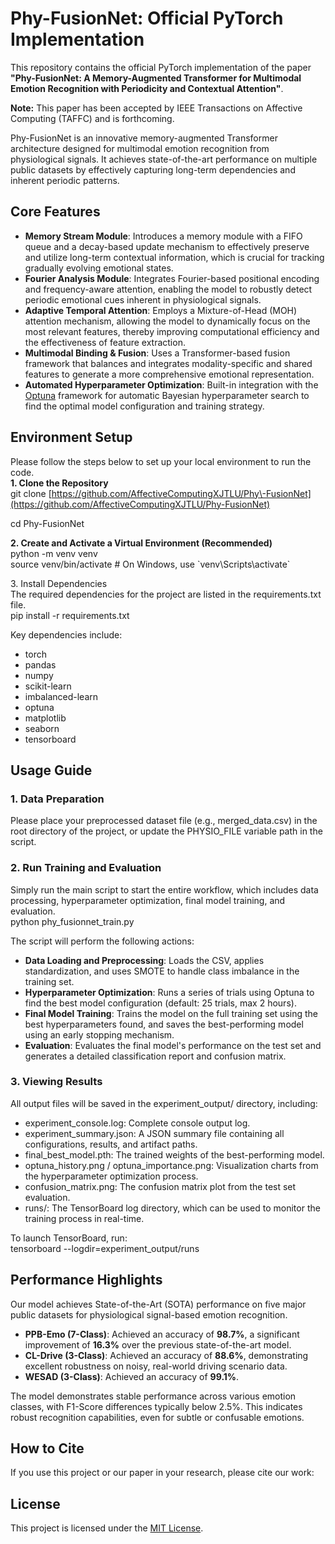 # **Phy-FusionNet: Official PyTorch Implementation**

This repository contains the official PyTorch implementation of the paper **"Phy-FusionNet: A Memory-Augmented Transformer for Multimodal Emotion Recognition with Periodicity and Contextual Attention"**.  

**Note:** This paper has been accepted by IEEE Transactions on Affective Computing (TAFFC) and is forthcoming.  

Phy-FusionNet is an innovative memory-augmented Transformer architecture designed for multimodal emotion recognition from physiological signals. It achieves state-of-the-art performance on multiple public datasets by effectively capturing long-term dependencies and inherent periodic patterns.

## **Core Features**

* **Memory Stream Module**: Introduces a memory module with a FIFO queue and a decay-based update mechanism to effectively preserve and utilize long-term contextual information, which is crucial for tracking gradually evolving emotional states.  
* **Fourier Analysis Module**: Integrates Fourier-based positional encoding and frequency-aware attention, enabling the model to robustly detect periodic emotional cues inherent in physiological signals.  
* **Adaptive Temporal Attention**: Employs a Mixture-of-Head (MOH) attention mechanism, allowing the model to dynamically focus on the most relevant features, thereby improving computational efficiency and the effectiveness of feature extraction.  
* **Multimodal Binding & Fusion**: Uses a Transformer-based fusion framework that balances and integrates modality-specific and shared features to generate a more comprehensive emotional representation.  
* **Automated Hyperparameter Optimization**: Built-in integration with the [Optuna](https://optuna.org/) framework for automatic Bayesian hyperparameter search to find the optimal model configuration and training strategy.

## **Environment Setup**

Please follow the steps below to set up your local environment to run the code.  
**1\. Clone the Repository**  
git clone [https://github.com/AffectiveComputingXJTLU/Phy\-FusionNet](https://github.com/AffectiveComputingXJTLU/Phy-FusionNet)

cd Phy-FusionNet

**2\. Create and Activate a Virtual Environment (Recommended)**  
python \-m venv venv  
source venv/bin/activate  \# On Windows, use \`venv\\Scripts\\activate\`

3\. Install Dependencies  
The required dependencies for the project are listed in the requirements.txt file.  
pip install \-r requirements.txt

Key dependencies include:

* torch  
* pandas  
* numpy  
* scikit-learn  
* imbalanced-learn  
* optuna  
* matplotlib  
* seaborn  
* tensorboard

## **Usage Guide**

### **1\. Data Preparation**

Please place your preprocessed dataset file (e.g., merged\_data.csv) in the root directory of the project, or update the PHYSIO\_FILE variable path in the script.  

### **2\. Run Training and Evaluation**

Simply run the main script to start the entire workflow, which includes data processing, hyperparameter optimization, final model training, and evaluation.  
python phy\_fusionnet\_train.py

The script will perform the following actions:

* **Data Loading and Preprocessing**: Loads the CSV, applies standardization, and uses SMOTE to handle class imbalance in the training set.  
* **Hyperparameter Optimization**: Runs a series of trials using Optuna to find the best model configuration (default: 25 trials, max 2 hours).  
* **Final Model Training**: Trains the model on the full training set using the best hyperparameters found, and saves the best-performing model using an early stopping mechanism.  
* **Evaluation**: Evaluates the final model's performance on the test set and generates a detailed classification report and confusion matrix.

### **3\. Viewing Results**

All output files will be saved in the experiment\_output/ directory, including:

* experiment\_console.log: Complete console output log.  
* experiment\_summary.json: A JSON summary file containing all configurations, results, and artifact paths.  
* final\_best\_model.pth: The trained weights of the best-performing model.  
* optuna\_history.png / optuna\_importance.png: Visualization charts from the hyperparameter optimization process.  
* confusion\_matrix.png: The confusion matrix plot from the test set evaluation.  
* runs/: The TensorBoard log directory, which can be used to monitor the training process in real-time.

To launch TensorBoard, run:  
tensorboard \--logdir=experiment\_output/runs

## **Performance Highlights**

Our model achieves State-of-the-Art (SOTA) performance on five major public datasets for physiological signal-based emotion recognition.

* **PPB-Emo (7-Class)**: Achieved an accuracy of **98.7%**, a significant improvement of **16.3%** over the previous state-of-the-art model.  
* **CL-Drive (3-Class)**: Achieved an accuracy of **88.6%**, demonstrating excellent robustness on noisy, real-world driving scenario data.  
* **WESAD (3-Class)**: Achieved an accuracy of **99.1%**.

The model demonstrates stable performance across various emotion classes, with F1-Score differences typically below 2.5%. This indicates robust recognition capabilities, even for subtle or confusable emotions.

## **How to Cite**

If you use this project or our paper in your research, please cite our work:  

## **License**

This project is licensed under the [MIT License](https://www.google.com/search?q=LICENSE).
